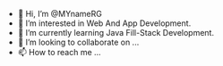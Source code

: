 - 👋 Hi, I’m @MYnameRG
- 👀 I’m interested in Web And App Development.
- 🌱 I’m currently learning Java Fill-Stack Development.
- 💞️ I’m looking to collaborate on ...
- 📫 How to reach me ...

<!---
MYnameRG/MYnameRG is a ✨ special ✨ repository because its `README.md` (this file) appears on your GitHub profile.
You can click the Preview link to take a look at your changes.
--->
